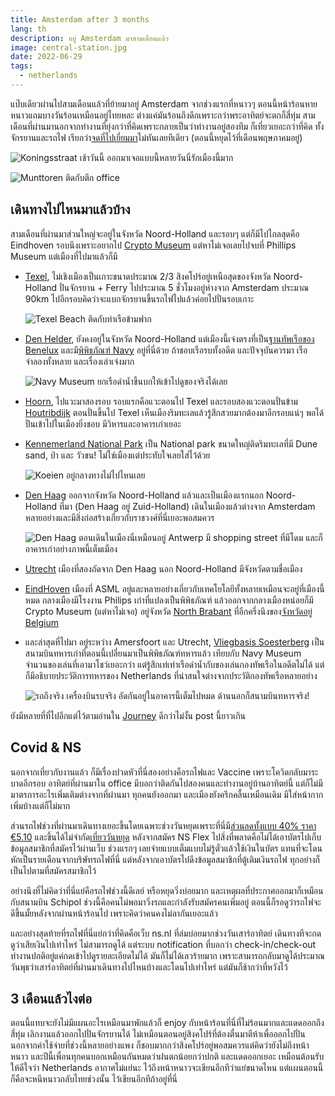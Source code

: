 ```yaml
---
title: Amsterdam after 3 months
lang: th
description: อยู่ Amsterdam มาสามเดือนแล้ว
image: central-station.jpg
date: 2022-06-29
tags:
  - netherlands
---
```


แป๊บเดียวผ่านไปสามเดือนแล้วที่ย้ายมาอยู่ Amsterdam จากช่วงแรกที่หนาวๆ ตอนนี้หน้าร้อนหายหนาวแถมบางวันร้อนเหมือนอยู่ไทยหละ ต่างแค่มันร้อนถึงดึกเพราะกว่าพระอาทิตย์จะตกก็สี่ทุ่ม สามเดือนที่ผ่านมานอกจากทำงานที่ยุ่งกว่าที่คิดเพราะกลายเป็นว่าทำงานอยู่สองทีม ก็เที่ยวเยอะกว่าที่คิด ทั้งจักรยานและรถไฟ เรียกว่า[จดที่ไปเยี่ยมมา](/journeys/amsterdam/)ไม่ทันเลยทีเดียว (ตอนนี้หยุดไว้ที่เดือนพฤษภาคมอยู่)

![Koningsstraat เช้าวันนี้ ออกมาเจอแบบนี้หลายวันนี่รักเมืองนี้มาก](koningsstraat.jpg)

![Munttoren ติดกับตึก office](munttoren.jpg)

## เดินทางไปไหนมาแล้วบ้าง

สามเดือนที่ผ่านมาส่วนใหญ่จะอยู่ในจังหวัด Noord-Holland และรอบๆ แต่ก็มีไปไกลสุดคือ Eindhoven รอบนึงเพราะอยากไป [Crypto Museum](https://www.cryptomuseum.com/) แต่หาไม่เจอเลยไปจบที่ Phillips Museum แต่เมืองที่ไปมาแล้วก็มี

- [Texel](https://en.wikipedia.org/wiki/Texel), ไม่เชิงเมืองเป็นเกาะขนาดประมาณ 2/3 สิงคโปร์อยู่เหนือสุดของจังหวัด Noord-Holland ปั่นจักรยาน + Ferry ไปประมาณ 5 ชั่วโมงอยู่ห่างจาก Amsterdam ประมาณ 90km ไปอีกรอบคิดว่าจะแบกจักรยานขึ้นรถไฟไปแล้วค่อยไปปั่นรอบเกาะ

  ![Texel Beach ติดกับท่าเรือข้ามฟาก](texel-beach.jpg)

- [Den Helder](https://en.wikipedia.org/wiki/Den_Helder), ยังคงอยู่ในจังหวัด Noord-Holland แต่เมืองนี้เจ๋งตรงที่เป็น[ฐานทัพเรือของ Benelux](https://english.defensie.nl/organisation/navy/navy-units/admiralty-benelux) และมี[พิพิธภัณฑ์ Navy](https://www.marinemuseum.nl/en/) อยู่ที่นี่ด้วย ถ้าชอบเรือรบทั้งอดีต และปัจจุบันควรมา เรือจำลองทั้งหลาย และเรื่องเล่าเจ๋งมาก

  ![Navy Museum ยกเรือดำน้ำขึ้นบกให้เข้าไปดูของจริงได้เลย](navy-museum.jpg)

- [Hoorn](https://en.wikipedia.org/wiki/Hoorn), ไปแวะมาสองรอบ รอบแรกคือแวะตอนไป Texel และรอบสองแวะตอนปั่นข้าม [Houtribdijk](https://en.wikipedia.org/wiki/Houtribdijk) ตอนปั่นขึ้นไป Texel เห็นเมืองริมทะเลแล้วรู้สึกสวยมากต้องมาอีกรอบแน่ๆ พอได้ปั่นเข้าไปในเมืองยิ่งชอบ มีวิหารและอาคารเก่าเยอะ
- [Kennemerland National Park](https://en.wikipedia.org/wiki/Zuid-Kennemerland_National_Park) เป็น National park ขนาดใหญ่ติดริมทะเลที่มี Dune sand, ป่า และ วัวขน! ไม่ใช่เมืองแต่ประทับใจเลยใส่ไว้ด้วย

  ![Koeien อยู่กลางทางไม่ไปไหนเลย](koeien.jpg)

- [Den Haag](https://nl.wikipedia.org/wiki/Den_Haag) ออกจากจังหวัด Noord-Holland แล้วและเป็นเมืองแรกนอก Noord-Holland ที่มา (Den Haag อยู่ Zuid-Holland) เดินในเมืองแล้วต่างจาก Amsterdam หลายอย่างและมีสิ่งก่อสร้างเกี่ยวกับราชวงศ์ที่นี่เยอะพอสมควร

  ![Den Haag ตอนเดินในเมืองนี่เหมือนอยู่ Antwerp มี shopping street ที่มีโดม และก็อาคารเก่าอย่างภาพนี้เต็มเมือง](denhaag.jpg)

- [Utrecht](https://en.wikipedia.org/wiki/Utrecht) เมืองที่สองถัดจาก Den Haag นอก Noord-Holland มีจังหวัดตามชื่อเมือง
- [EindHoven](https://en.wikipedia.org/wiki/Eindhoven) เมืองที่ ASML อยู่และหลายอย่างเกี่ยวกับเทคโยโลยีทั้งหลายเหมือนจะอยู่ที่เมืองนี้หมด กลางเมืองมีโรงงาน Philips เก่าที่แปลงเป็นพิพิธภัณฑ์ แล้วออกจากกลางเมืองหน่อยก็มี Crypto Museum (แต่หาไม่เจอ) อยู่จังหวัด [North Brabant](https://en.wikipedia.org/wiki/North_Brabant) ที่อีกครึ่งนึงของ[จังหวัดอยู่ Belgium](https://en.wikipedia.org/wiki/Province_of_Brabant)
- และล่าสุดที่ไปมา อยู่ระหว่าง Amersfoort และ Utrecht, [Vliegbasis Soesterberg](https://en.wikipedia.org/wiki/Soesterberg_Air_Base) เป็นสนามบินทหารเก่าที่ตอนนี้เปลี่ยนมาเป็นพิพิธภัณฑ์ทหารแล้ว เทียบกับ Navy Museum จำนวนของเล่นที่เอามาโชว์เยอะกว่า แต่รู้สึกเท่เท่าเรือดำน้ำกับของเล่นกองทัพเรือในอดีตไม่ได้ แต่ก็มีอธิบายประวัติการทหารของ Netherlands ที่น่าสนใจต่างจากประวัติกองทัพเรือหลายอย่าง

  ![รถถึงจริง เครื่องบินรบจริง อัดกันอยู่ในอาคารนี้เต็มไปหมด ด้านนอกก็สนามบินทหารจริง!](nmm.jpg)

ยังมีหลายที่ที่ไปอีกแต่ไว้ตามอ่านใน [Journey](/journeys/amsterdam/) ดีกว่าไม่งั้น post นี้ยาวเกิน

## Covid & NS

นอกจากเที่ยวกับงานแล้ว ก็มีเรื่องปวดหัวที่นี่สองอย่างคือรถไฟและ Vaccine เพราะโควิดกลับมาระบาดอีกรอบ อาทิตย์ที่ผ่านมาใน office มีบอกว่าติดกันไปสองคนและทำงานอยู่บ้านอาทิตย์นี้ แต่ก็ไม่มีมาตรการอะไรเพิ่มเติมต่างจากที่ผ่านมา ทุกคนยังออกมา และเมืองยังครึกคลื้นเหมือนเดิม มีใส่หน้ากากเพิ่มบ้างแต่ก็ไม่มาก

ส่วนรถไฟช่วงที่ผ่านมาเดินทางเยอะขึ้นโดยเฉพาะช่วงวันหยุดเพราะที่นี่มี[ส่วนลดทั้งแบบ 40% ราคา €5.10](https://www.ns.nl/nsflex/webshop#/bestelling/producten/2) และขึ้นได้ไม่จำกัด[เที่ยววันหยุด](https://www.ns.nl/nsflex/webshop#/bestelling/producten/4) หลังจากสมัคร NS Flex ไปสิ่งที่พลาดคือไม่ได้เอาบัตรไปเก็บข้อมูลสมาชิกที่สมัครไว้ผ่านเว็บ ช่วงแรกๆ เลยจ่ายแบบเต็มแบบไม่รู้ตั๋วแล้วใช้เงินในบัตร แทนที่จะโดนหักเป็นรายเดือนจากบริษัทรถไฟที่นี่ แต่หลังจากเอาบัตรไปดึงข้อมูลสมาชิกที่ตู้เติมเงินรถไฟ ทุกอย่างก็เป็นไปตามที่สมัครสมาชิกไว้

อย่างนึงที่ไม่คิดว่าที่นี่แย่คือรถไฟช่วงนี้ดีเลย์ หรือหยุดวิ่งบ่อยมาก และเหตุผลที่ประกาศออกมาก็เหมือนกับสนามบิน Schipol ช่วงนี้คือคนไม่พอมาวิ่งรถและกำลังรับสมัครคนเพิ่มอยู่ ตอนนี้ก็รอดูว่ารถไฟจะดีขึ้นมั้ยหลังจากผ่านหน้าร้อนไป เพราะคิดว่าคนคงไม่ลากันเยอะแล้ว

และอย่างสุดท้ายที่รถไฟที่นี่แย่กว่าที่คิดคือเว็บ ns.nl ที่ล่มบ่อยมากช่วงวันเสาร์อาทิตย์ เดินทางทีจะกดดูว่าเสียเงินไปเท่าไหร่ ไม่สามารถดูได้ แต่ระบบ notification ที่บอกว่า check-in/check-out ทำงานปกติอยู่แค่กดเข้าไปดูรายละเอียดไม่ได้ มันก็ไม่ได้เลวร้ายมาก เพราะสามารถกลับมาดูได้ประมาณวันพุธว่าเสาร์อาทิตย์ที่ผ่านมาเดินทางไปไหนบ้างและโดนไปเท่าไหร่ แต่มันก็ช้ากว่าที่หวังไว้

## 3 เดือนแล้วไงต่อ

ตอนนี้แทบจะยังไม่มีแผนอะไรเหมือนมาพักแล้วก็ enjoy กับหน้าร้อนที่นี่ที่ไม่ร้อนมากและแดดออกถึงสี่ทุ่ม เลิกงานแล้วออกไปปั่นจักรยานได้ ไม่เหมือนตอนอยู่สิงคโปร์ที่ต้องตื่นมาตีห้าเพื่อออกไปปั่น
นอกจากค่าใช้จ่ายที่ช่วงนี้หลายอย่างแพง ก็ชอบมากกว่าสิงคโปร์อยู่พอสมควรแต่คิดว่ายังไม่ถึงหน้าหนาว และปีนี้เพื่อนทุกคนบอกเหมือนกันหมดว่าฝนตกน้อยกว่าปกติ และแดดออกเยอะ เหมือนต้อนรับให้ดีใจว่า Netherlands อากาศไม่แย่นะ
ไว้ถึงหน้าหนาวจะเขียนอีกทีว่าแย่ขนาดไหน แต่แผนตอนนี้ก็คือจะหนีหนาวกลับไทยช่วงนั้น ไว้เขียนอีกทีถ้าอยู่ที่นี่
